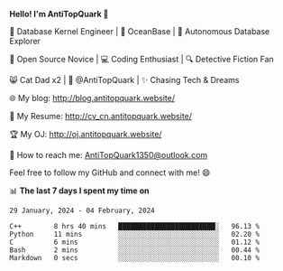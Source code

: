 
**Hello! I'm AntiTopQuark 👋**

🔧 Database Kernel Engineer | 🌊 OceanBase | 🤖 Autonomous Database Explorer

🌱 Open Source Novice | 💻 Coding Enthusiast | 🔍 Detective Fiction Fan

😸 Cat Dad x2 | 🎉 @AntiTopQuark | ✨ Chasing Tech & Dreams

🌐 My blog: http://blog.antitopquark.website/

📄 My Resume: http://cv_cn.antitopquark.website/

🏆 My OJ: http://oj.antitopquark.website/

📧 How to reach me: AntiTopQuark1350@outlook.com

Feel free to follow my GitHub and connect with me! 😄

📊 **The last 7 days I spent my time on** 

<!--START_SECTION:waka-->
```text
29 January, 2024 - 04 February, 2024

C++        8 hrs 40 mins   ████████████████████████░   96.13 % 
Python     11 mins         ░░░░░░░░░░░░░░░░░░░░░░░░░   02.20 % 
C          6 mins          ░░░░░░░░░░░░░░░░░░░░░░░░░   01.12 % 
Bash       2 mins          ░░░░░░░░░░░░░░░░░░░░░░░░░   00.44 % 
Markdown   0 secs          ░░░░░░░░░░░░░░░░░░░░░░░░░   00.10 %
```
<!--END_SECTION:waka-->


